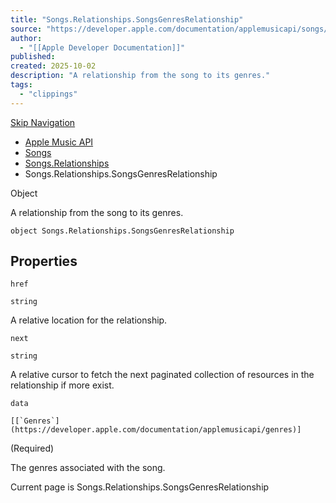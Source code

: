 ```yaml
---
title: "Songs.Relationships.SongsGenresRelationship"
source: "https://developer.apple.com/documentation/applemusicapi/songs/relationships-data.dictionary/songsgenresrelationship"
author:
  - "[[Apple Developer Documentation]]"
published:
created: 2025-10-02
description: "A relationship from the song to its genres."
tags:
  - "clippings"
---
```

[Skip Navigation](https://developer.apple.com/documentation/applemusicapi/songs/relationships-data.dictionary/#app-main)

- [Apple Music API](https://developer.apple.com/documentation/applemusicapi)
- [Songs](https://developer.apple.com/documentation/applemusicapi/songs)
- [Songs.Relationships](https://developer.apple.com/documentation/applemusicapi/songs/relationships-data.dictionary)
- Songs.Relationships.SongsGenresRelationship

Object

A relationship from the song to its genres.

```
object Songs.Relationships.SongsGenresRelationship
```

## Properties

`href`

`string`

A relative location for the relationship.

`next`

`string`

A relative cursor to fetch the next paginated collection of resources in the relationship if more exist.

`data`

``[[`Genres`](https://developer.apple.com/documentation/applemusicapi/genres)]``

(Required)

The genres associated with the song.

Current page is Songs.Relationships.SongsGenresRelationship